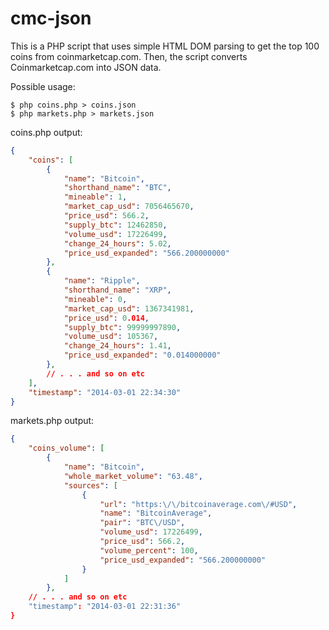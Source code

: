 cmc-json
========

This is a PHP script that uses simple HTML DOM parsing to get the top 100 coins from coinmarketcap.com. 
Then, the script converts Coinmarketcap.com into JSON data.

Possible usage: 
```shell
$ php coins.php > coins.json
$ php markets.php > markets.json
```

coins.php output:
```json
{
    "coins": [
        {
            "name": "Bitcoin",
            "shorthand_name": "BTC",
            "mineable": 1,
            "market_cap_usd": 7056465670,
            "price_usd": 566.2,
            "supply_btc": 12462850,
            "volume_usd": 17226499,
            "change_24_hours": 5.02,
            "price_usd_expanded": "566.200000000"
        },
        {
            "name": "Ripple",
            "shorthand_name": "XRP",
            "mineable": 0,
            "market_cap_usd": 1367341981,
            "price_usd": 0.014,
            "supply_btc": 99999997890,
            "volume_usd": 105367,
            "change_24_hours": 1.41,
            "price_usd_expanded": "0.014000000"
        },
        // . . . and so on etc
    ],
    "timestamp": "2014-03-01 22:34:30"
}
```

markets.php output:
```json
{
    "coins_volume": [
        {
            "name": "Bitcoin",
            "whole_market_volume": "63.48",
            "sources": [
                {
                    "url": "https:\/\/bitcoinaverage.com\/#USD",
                    "name": "BitcoinAverage",
                    "pair": "BTC\/USD",
                    "volume_usd": 17226499,
                    "price_usd": 566.2,
                    "volume_percent": 100,
                    "price_usd_expanded": "566.200000000"
                }
            ]
        },
    // . . . and so on etc
    "timestamp": "2014-03-01 22:31:36"
}
```
